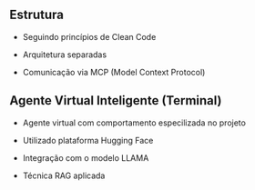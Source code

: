  ## Estrutura 
 
-  Seguindo princípios de Clean Code

-  Arquitetura separadas

-  Comunicação  via MCP (Model Context Protocol)

## Agente Virtual Inteligente (Terminal)

- Agente virtual com comportamento especilizada no projeto

- Utilizado plataforma Hugging Face
  
- Integração com o modelo LLAMA

- Técnica RAG  aplicada


